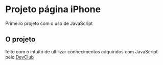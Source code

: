 # Projeto página iPhone
<p> Primeiro projeto com o uso de JavaScript </p>
<h2> O projeto </h2>
<p> feito com o intuito de ultilizar conhecimentos adquiridos com JavaScript pelo <a href="https://rodolfomori.com.br/devclub">DevClub</a></p>
<br>
